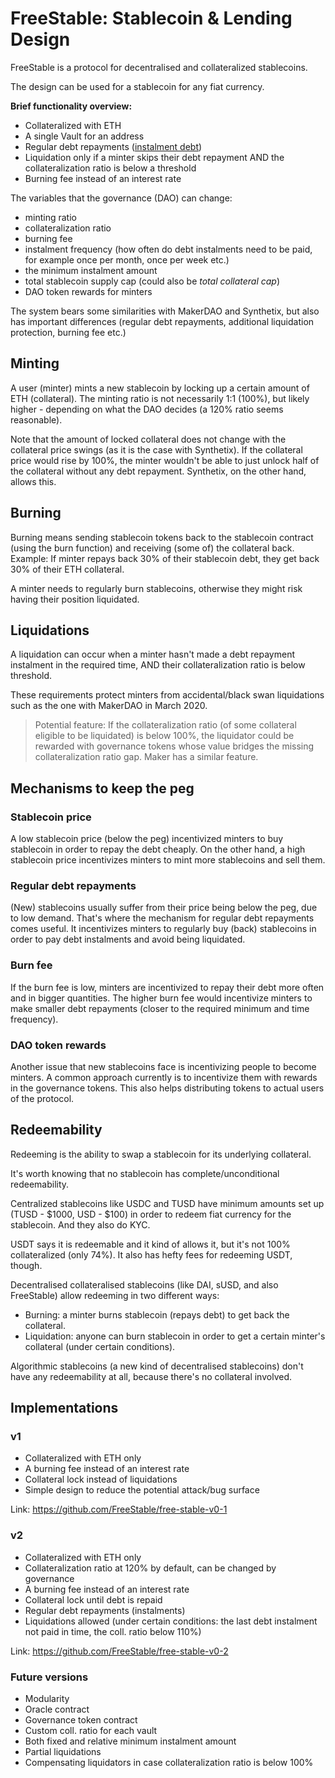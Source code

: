 # FreeStable: Stablecoin & Lending Design

FreeStable is a protocol for decentralised and collateralized stablecoins.

The design can be used for a stablecoin for any fiat currency.

**Brief functionality overview:**

- Collateralized with ETH
- A single Vault for an address
- Regular debt repayments ([instalment debt](https://www.investopedia.com/terms/i/installmentdebt.asp))
- Liquidation only if a minter skips their debt repayment AND the collateralization ratio is below a threshold
- Burning fee instead of an interest rate

The variables that the governance (DAO) can change:

- minting ratio
- collateralization ratio
- burning fee
- instalment frequency (how often do debt instalments need to be paid, for example once per month, once per week etc.)
- the minimum instalment amount
- total stablecoin supply cap (could also be *total collateral cap*)
- DAO token rewards for minters

The system bears some similarities with MakerDAO and Synthetix, but also has important differences (regular debt repayments, additional liquidation protection, burning fee etc.)

## Minting

A user (minter) mints a new stablecoin by locking up a certain amount of ETH (collateral). The minting ratio is not necessarily 1:1 (100%), but likely higher - depending on what the DAO decides (a 120% ratio seems reasonable).

Note that the amount of locked collateral does not change with the collateral price swings (as it is the case with Synthetix). If the collateral price would rise by 100%, the minter wouldn't be able to just unlock half of the collateral without any debt repayment. Synthetix, on the other hand, allows this.

## Burning

Burning means sending stablecoin tokens back to the stablecoin contract (using the burn function) and receiving (some of) the collateral back. Example: If minter repays back 30% of their stablecoin debt, they get back 30% of their ETH collateral.

A minter needs to regularly burn stablecoins, otherwise they might risk having their position liquidated. 

## Liquidations

A liquidation can occur when a minter hasn't made a debt repayment instalment in the required time, AND their collateralization ratio is below threshold.

These requirements protect minters from accidental/black swan liquidations such as the one with MakerDAO in March 2020.

> Potential feature: If the collateralization ratio (of some collateral eligible to be liquidated) is below 100%, the liquidator could be rewarded with governance tokens whose value bridges the missing collateralization ratio gap. Maker has a similar feature.

## Mechanisms to keep the peg

### Stablecoin price

A low stablecoin price (below the peg) incentivized minters to buy stablecoin in order to repay the debt cheaply. On the other hand, a high stablecoin price incentivizes minters to mint more stablecoins and sell them.

### Regular debt repayments

(New) stablecoins usually suffer from their price being below the peg, due to low demand. That's where the mechanism for regular debt repayments comes useful. It incentivizes minters to regularly buy (back) stablecoins in order to pay debt instalments and avoid being liquidated.

### Burn fee

If the burn fee is low, minters are incentivized to repay their debt more often and in bigger quantities. The higher burn fee would incentivize minters to make smaller debt repayments (closer to the required minimum and time frequency).

### DAO token rewards

Another issue that new stablecoins face is incentivizing people to become minters. A common approach currently is to incentivize them with rewards in the governance tokens. This also helps distributing tokens to actual users of the protocol.

## Redeemability

Redeeming is the ability to swap a stablecoin for its underlying collateral.

It's worth knowing that no stablecoin has complete/unconditional redeemability. 

Centralized stablecoins like USDC and TUSD have minimum amounts set up (TUSD - $1000, USD - $100) in order to redeem fiat currency for the stablecoin. And they also do KYC.

USDT says it is redeemable and it kind of allows it, but it's not 100% collateralized (only 74%). It also has hefty fees for redeeming USDT, though.

Decentralised collateralised stablecoins (like DAI, sUSD, and also FreeStable) allow redeeming in two different ways:

- Burning: a minter burns stablecoin (repays debt) to get back the collateral.
- Liquidation: anyone can burn stablecoin in order to get a certain minter's collateral (under certain conditions).

Algorithmic stablecoins (a new kind of decentralised stablecoins) don't have any redeemability at all, because there's no collateral involved.

## Implementations

### v1

- Collateralized with ETH only
- A burning fee instead of an interest rate
- Collateral lock instead of liquidations
- Simple design to reduce the potential attack/bug surface

Link: https://github.com/FreeStable/free-stable-v0-1 

### v2

- Collateralized with ETH only
- Collateralization ratio at 120% by default, can be changed by governance
- A burning fee instead of an interest rate
- Collateral lock until debt is repaid
- Regular debt repayments (instalments)
- Liquidations allowed (under certain conditions: the last debt instalment not paid in time, the coll. ratio below 110%)

Link: https://github.com/FreeStable/free-stable-v0-2

### Future versions

- Modularity
- Oracle contract
- Governance token contract
- Custom coll. ratio for each vault
- Both fixed and relative minimum instalment amount
- Partial liquidations
- Compensating liquidators in case collateralization ratio is below 100%
